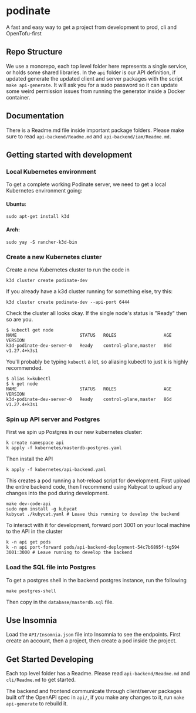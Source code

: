 # podinate
A fast and easy way to get a project from development to prod, cli and OpenTofu-first 

## Repo Structure
We use a monorepo, each top level folder here represents a single service, or holds some shared libraries. In the `api` folder is our API definition, if updated generate the updated client and server packages with the script `make api-generate`. It will ask you for a sudo password so it can update some weird permission issues from running the generator inside a Docker container. 

## Documentation
There is a Readme.md file inside important package folders. Please make sure to read `api-backend/Readme.md` and `api-backend/iam/Readme.md`.

## Getting started with development

### Local Kubernetes environment
To get a complete working Podinate server, we need to get a local Kubernetes environment going:
#### Ubuntu:
```
sudo apt-get install k3d
```
#### Arch:
```
sudo yay -S rancher-k3d-bin
```

### Create a new Kubernetes cluster
Create a new Kubernetes cluster to run the code in
```
k3d cluster create podinate-dev
```
If you already have a k3d cluster running for something else, try this: 
```
k3d cluster create podinate-dev --api-port 6444
```
Check the cluster all looks okay. If the single node's status is "Ready" then so are you. 
```
$ kubectl get node 
NAME                        STATUS   ROLES                  AGE   VERSION
k3d-podinate-dev-server-0   Ready    control-plane,master   86d   v1.27.4+k3s1
```
You'll probably be typing `kubectl` a lot, so aliasing kubectl to just k is highly recommended.
```
$ alias k=kubectl
$ k get node
NAME                        STATUS   ROLES                  AGE   VERSION
k3d-podinate-dev-server-0   Ready    control-plane,master   86d   v1.27.4+k3s1
```


### Spin up API server and Postgres
First we spin up Postgres in our new kubernetes cluster: 
```
k create namespace api
k apply -f kubernetes/masterdb-postgres.yaml
```
Then install the API
```
k apply -f kubernetes/api-backend.yaml

```
This creates a pod running a hot-reload script for development. First upload the entire backend code, then I recommend using Kubycat to upload any changes into the pod during development. 
```
make dev-code-api
sudo npm install -g kubycat
kubycat ./kubycat.yaml # Leave this running to develop the backend 
```


To interact with it for development, forward port 3001 on your local machine to the API in the cluster
```
k -n api get pods
k -n api port-forward pods/api-backend-deployment-54c7b6895f-tg594 3001:3000 # Leave running to develop the backend
```


### Load the SQL file into Postgres
To get a postgres shell in the backend postgres instance, run the following
```
make postgres-shell
```
Then copy in the `database/masterdb.sql` file. 

## Use Insomnia
Load the `API/Insomnia.json` file into Insomnia to see the endpoints. First create an account, then a project, then create a pod inside the project. 

## Get Started Developing
Each top level folder has a Readme. Please read `api-backend/Readme.md` and `cli/Readme.md` to get started.  

The backend and frontend communicate through client/server packages built off the OpenAPI spec in `api/`, if you make any changes to it, run `make api-generate` to rebuild it. 
